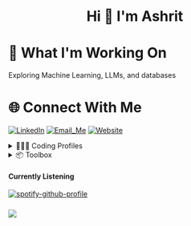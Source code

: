 # <h1 align="center">Hi 👋 I'm Ashrit</h1>

# 🚀 What I'm Working On

Exploring Machine Learning, LLMs, and databases<br>

# 🌐 Connect With Me 
<a href="https://www.linkedin.com/in/ashritramanala/" target="_blank">![LinkedIn](https://img.shields.io/badge/LinkedIn-0077B5?style=for-the-badge&logo=linkedin&logoColor=white)</a> 
<a href="mailto:ashritramanala@yahoo.com" target="_blank">![Email_Me](https://img.shields.io/badge/email-720e9e?style=for-the-badge&logo=gmail&logoColor=white)</a>
<a href="https://ashrit-portfolio.vercel.app" target="_blank">
![Website](https://img.shields.io/badge/website-000000?style=for-the-badge&logo=About.me&logoColor=blue)</a>



<details>
  
<summary>👨🏽‍💻 Coding Profiles</summary>
<br>

<a href="https://leetcode.com/AshritRAnala/">![Leetcode](https://img.shields.io/badge/-LeetCode-000?style=for-the-badge&logo=LeetCode&logoColor=FFA116)</a>
<a href="https://www.hackerrank.com/profile/ashritramanala">![HackerRank](https://img.shields.io/badge/-Hackerrank-black?style=for-the-badge&logo=HackerRank&logoColor=2EC866)</a>


</details>

<details>

<summary> 📦 Toolbox</summary>
<br>

![React](https://img.shields.io/badge/React-20232A?style=for-the-badge&logo=react&logoColor=61DAFB) ![Next](https://img.shields.io/badge/next%20js-000000?style=for-the-badge&logo=nextdotjs&logoColor=white) ![Node](https://img.shields.io/badge/Node%20js-339933?style=for-the-badge&logo=nodedotjs&logoColor=white) ![Express](https://img.shields.io/badge/Express%20js-000000?style=for-the-badge&logo=express&logoColor=white) ![Vite](https://img.shields.io/badge/Vite-B73BFE?style=for-the-badge&logo=vite&logoColor=FFD62E) ![Java](https://img.shields.io/badge/java-%23ED8B00.svg?style=for-the-badge&logo=openjdk&logoColor=white) ![Springboot](https://img.shields.io/badge/Spring_Boot-6DB33F?style=for-the-badge&logo=spring-boot&logoColor=white) ![Mongo](https://img.shields.io/badge/MongoDB-4EA94B?style=for-the-badge&logo=mongodb&logoColor=white) ![Flask](https://img.shields.io/badge/Flask-000000?style=for-the-badge&logo=flask&logoColor=white) ![Firebase](https://img.shields.io/badge/firebase-ffca28?style=for-the-badge&logo=firebase&logoColor=black) ![MySQL](https://img.shields.io/badge/mysql-%2300000f.svg?style=for-the-badge&logo=mysql&logoColor=white) ![TensorFlow](https://img.shields.io/badge/TensorFlow-%23FF6F00.svg?style=for-the-badge&logo=TensorFlow&logoColor=white) ![Python](https://img.shields.io/badge/python-3670A0?style=for-the-badge&logo=python&logoColor=ffdd54) ![R](https://img.shields.io/badge/r-%23276DC3.svg?style=for-the-badge&logo=r&logoColor=white) ![Vercel](https://img.shields.io/badge/Vercel-000000?style=for-the-badge&logo=vercel&logoColor=white) ![AWS](https://img.shields.io/badge/Amazon_AWS-FF9900?style=for-the-badge&logo=amazonaws&logoColor=white) ![Heroku](https://img.shields.io/badge/Heroku-430098?style=for-the-badge&logo=heroku&logoColor=white) ![GithubPages](https://img.shields.io/badge/github%20pages-121013?style=for-the-badge&logo=github&logoColor=white) ![Netlify](https://img.shields.io/badge/netlify-%23000000.svg?style=for-the-badge&logo=netlify&logoColor=#00C7B7) ![Azure](https://img.shields.io/badge/azure-%230072C6.svg?style=for-the-badge&logo=microsoftazure&logoColor=white) ![PyTorch](https://img.shields.io/badge/PyTorch-%23EE4C2C.svg?style=for-the-badge&logo=PyTorch&logoColor=white) ![scikit-learn](https://img.shields.io/badge/scikit--learn-%23F7931E.svg?style=for-the-badge&logo=scikit-learn&logoColor=white) ![ChartJS](https://img.shields.io/badge/Chart%20js-FF6384?style=for-the-badge&logo=chartdotjs&logoColor=white) ![Matplotlib](https://img.shields.io/badge/Matplotlib-%23ffffff.svg?style=for-the-badge&logo=Matplotlib&logoColor=black) ![TailwindCSS](https://img.shields.io/badge/tailwindcss-%2338B2AC.svg?style=for-the-badge&logo=tailwind-css&logoColor=white) ![DaisyUI](https://img.shields.io/badge/daisyUI-1ad1a5?style=for-the-badge&logo=daisyui&logoColor=white) ![Bootstrap](https://img.shields.io/badge/Bootstrap-563D7C?style=for-the-badge&logo=bootstrap&logoColor=white) ![React Router](https://img.shields.io/badge/React_Router-CA4245?style=for-the-badge&logo=react-router&logoColor=white)

</details>

#### Currently Listening

[![spotify-github-profile](https://spotify-github-profile.kittinanx.com/api/view?uid=h63k3lvoyne3svlb3fnxgzmoc&cover_image=true&theme=natemoo-re&show_offline=true&background_color=000000&interchange=false&bar_color=39db54&bar_color_cover=true)](https://spotify-github-profile.kittinanx.com/api/view?uid=h63k3lvoyne3svlb3fnxgzmoc&redirect=true)

###
![](https://komarev.com/ghpvc/?username=ashrit-ram-anala)




